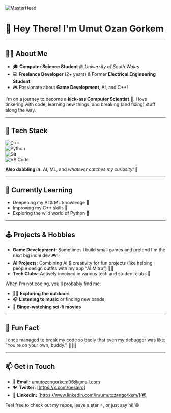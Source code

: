 ![MasterHead](https://user-images.githubusercontent.com/90236635/232446433-d5540fa2-fe28-4bb8-b929-cdb51fe61336.gif)
# 👋 Hey There! I'm Umut Ozan Gorkem

---

## 🧑‍💻 About Me

- 🎓 **Computer Science Student** @ *University of South Wales*  
- 💻 **Freelance Developer** (2+ years) & Former **Electrical Engineering Student**  
- 🎮 Passionate about **Game Development**, AI, and C++!

I'm on a journey to become a **kick-ass Computer Scientist** 🚀. I love tinkering with code, learning new things, and breaking (and fixing) stuff along the way.

---

## 🔨 Tech Stack

![C++](https://img.shields.io/badge/C++-00599C?logo=c%2b%2b&logoColor=white)  
![Python](https://img.shields.io/badge/Python-3776AB?logo=python&logoColor=white)  
![Git](https://img.shields.io/badge/Git-F05032?logo=git&logoColor=white)  
![VS Code](https://img.shields.io/badge/VS%20Code-007ACC?logo=visualstudiocode&logoColor=white)

**Also dabbling in:** AI, ML, and *whatever catches my curiosity!* 🤖

---

## 🌱 Currently Learning

- Deepening my AI & ML knowledge 🧠  
- Improving my C++ skills 💪  
- Exploring the wild world of Python 🐍

---

## 🕹️ Projects & Hobbies

- **Game Development:** Sometimes I build small games and pretend I'm the next big indie dev 🎮✨  
- **AI Projects:** Combining AI & creativity for fun projects (like helping people design outfits with my app "AI Mitra") 🤖👗  
- **Tech Clubs:** Actively involved in various tech and student clubs 🚀  

When I'm not coding, you'll probably find me:
- 🏃‍♂️ **Exploring the outdoors**  
- 🎧 **Listening to music** or finding new bands  
- 🍿 **Binge-watching sci-fi movies**

---

## 🌟 Fun Fact

I once managed to break my code so badly that even my debugger was like: "You're on your own, buddy." 🐞🤷‍♂️

---

## 📫 Get in Touch

- 📧 **Email:** [umutozangorkem06@gmail.com](mailto:umutozangorkem06@gmail.com)  
- 🐦 **Twitter:** [https://x.com/besairo]  
- 💼 **LinkedIn:** [https://www.linkedin.com/in/umutozangorkem/](#)

Feel free to check out my repos, leave a star ⭐, or just say hi! 😄

